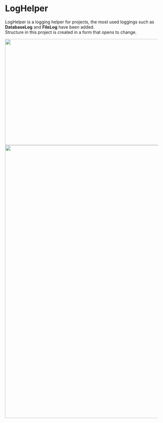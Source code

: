# LogHelper
LogHelper is a logging helper for projects, the most used loggings such as **DatabaseLog** and **FileLog** have been added.
<br>Structure in this project is created in a form that opens to change.

<img src="https://user-images.githubusercontent.com/32266891/117350687-85adb700-aeb5-11eb-8746-6a61fc720534.png" width="900" height="350" />

<img src="https://user-images.githubusercontent.com/32266891/117350782-a249ef00-aeb5-11eb-8556-184eb73ed648.png" width="900"/>
